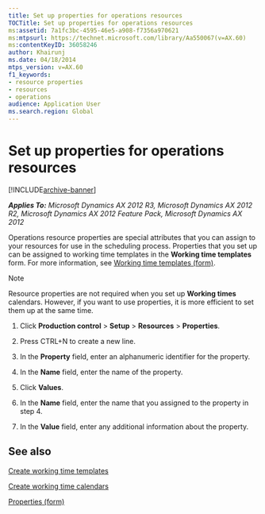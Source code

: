 ```yaml
---
title: Set up properties for operations resources
TOCTitle: Set up properties for operations resources
ms:assetid: 7a1fc3bc-4595-46e5-a908-f7356a970621
ms:mtpsurl: https://technet.microsoft.com/library/Aa550067(v=AX.60)
ms:contentKeyID: 36058246
author: Khairunj
ms.date: 04/18/2014
mtps_version: v=AX.60
f1_keywords:
- resource properties
- resources
- operations
audience: Application User
ms.search.region: Global
---
```


# Set up properties for operations resources 


[!INCLUDE[archive-banner](includes/archive-banner.md)]


_**Applies To:** Microsoft Dynamics AX 2012 R3, Microsoft Dynamics AX 2012 R2, Microsoft Dynamics AX 2012 Feature Pack, Microsoft Dynamics AX 2012_

Operations resource properties are special attributes that you can assign to your resources for use in the scheduling process. Properties that you set up can be assigned to working time templates in the **Working time templates** form. For more information, see [Working time templates (form)](https://technet.microsoft.com/library/aa596796\(v=ax.60\)).


> [!NOTE]
> <P>Resource properties are not required when you set up <STRONG>Working times</STRONG> calendars. However, if you want to use properties, it is more efficient to set them up at the same time.</P>



1.  Click **Production control** \> **Setup** \> **Resources** \> **Properties**.

2.  Press CTRL+N to create a new line.

3.  In the **Property** field, enter an alphanumeric identifier for the property.

4.  In the **Name** field, enter the name of the property.

5.  Click **Values**.

6.  In the **Name** field, enter the name that you assigned to the property in step 4.

7.  In the **Value** field, enter any additional information about the property.

## See also

[Create working time templates](create-working-time-templates.md)

[Create working time calendars](create-working-time-calendars.md)

[Properties (form)](https://technet.microsoft.com/library/aa634336\(v=ax.60\))

  


